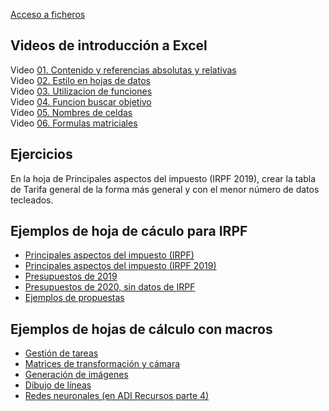 [Acceso a ficheros](https://github.com/nicolasserrano/tools/tree/master/hojas)

## Videos de introducción a Excel  
Video <a href='https://unav.cloud.panopto.eu/Panopto/Pages/Viewer.aspx?id=672b939a-4394-4148-8e89-ac2900b92617' target='_blank'>01. Contenido y referencias absolutas y relativas</a><BR>
Video <a href='https://unav.cloud.panopto.eu/Panopto/Pages/Viewer.aspx?id=2dc1baee-d335-4a78-b136-ac2901014a8c' target='_blank'>02. Estilo en hojas de datos</a><BR>
Video <a href='https://unav.cloud.panopto.eu/Panopto/Pages/Viewer.aspx?id=e9361d78-acf8-43ba-bcb7-ac29010587cd' target='_blank'>03. Utilizacion de funciones</a><BR>
Video <a href='https://unav.cloud.panopto.eu/Panopto/Pages/Viewer.aspx?id=3e3bfbcb-57b9-4e3c-a590-ac2901087fac' target='_blank'>04. Funcion buscar objetivo</a><BR>
Video <a href='https://unav.cloud.panopto.eu/Panopto/Pages/Viewer.aspx?id=faa4f545-3e17-449a-a512-ac29010a610f' target='_blank'>05. Nombres de celdas</a><BR>
Video <a href='https://unav.cloud.panopto.eu/Panopto/Pages/Viewer.aspx?id=d1e0ff9c-b80b-4c97-a90e-ac29010c55a9' target='_blank'>06. Formulas matriciales</a><BR>

## Ejercicios
En la hoja de Principales aspectos del impuesto (IRPF 2019), crear la tabla de Tarifa general de la forma más general y con el menor número de datos tecleados.

## Ejemplos de hoja de cáculo  para IRPF
- [Principales aspectos del impuesto (IRPF)](https://www.gipuzkoa.eus/es/web/ogasuna/impuestos/renta/principales-aspectos)  
- [Principales aspectos del impuesto (IRPF 2019)](https://www.gipuzkoa.eus/documents/2456431/3139313/Principales+aspectos+IRPF+2019+CAS/f5d770ae-405f-0fdd-747d-2ad01f3b357b)
- [Presupuestos de 2019](http://www4.gipuzkoa.net/ogasuna/presupuestos/2019/Ppto2019/pdfs/0/Disposiciones.pdf)  
- [Presupuestos de 2020, sin datos de IRPF](http://www7.gipuzkoa.net/presupuestos/2020/Ppre2020/pdfs/0/Disposiciones.pdf)  
- [Ejemplos de propuestas](https://www.gipuzkoa.eus/es/web/ogasuna/impuestos/modelo/109/2018/propuesta-autoliquidacion)
 
 ## Ejemplos de hojas de cálculo con macros
 - [Gestión de tareas](http://www.nicolasserrano.com/TimeManagement)
 - [Matrices de transformación y cámara](graficos/matrix2.xls)
 - [Generación de imágenes](graficos/light.xls)
 - [Dibujo de líneas](graficos/lines.xls)
 - [Redes neuronales (en ADI Recursos parte 4)](https://aula-virtual.unav.edu/bbcswebdav/pid-1271359-dt-content-rid-2671007_1/xid-2671007_1)
 
 
<!-- 
 - [Matrices de transformación y cámara](http://www4.tecnun.es/asignaturas/grafcomp/presentaciones/excel/matrix2.xls)
 - [Generación de imágenes](http://www4.tecnun.es/asignaturas/grafcomp/presentaciones/excel/light.xls)
 - [Dibujo de líneas](http://www4.tecnun.es/asignaturas/grafcomp/presentaciones/excel/lines.xls)
-->

